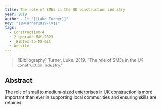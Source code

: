 ```yaml
---
title: The role of SMEs in the UK construction industry
year: 2019
author - 1: "[[Luke Turner]]"
key: "[[@Turner2019-lv]]"
tags:
  - Construction-4
  - 2_Upgrade-MAY-2023
  - _BibTex-to-MD-Git
  - Website
---
```


> [!Bibliography]
> Turner, Luke. 2019. “The role of SMEs in the UK construction industry.” 

## Abstract
The role of small to medium-sized enterprises in UK construction is more important than ever in supporting local communities and ensuring skills are retained